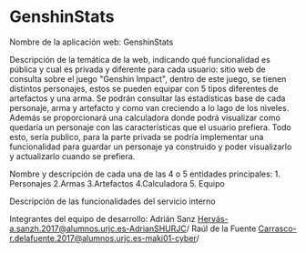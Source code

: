 # GenshinStats
Nombre de la aplicación web: GenshinStats

Descripción de la temática de la web, indicando qué funcionalidad es pública y cual es privada
y diferente para cada usuario: sitio web de consulta sobre el juego "Genshin Impact", dentro de este juego, se tienen distintos personajes, estos se pueden equipar con 5 tipos diferentes de artefactos y una arma. Se podrán consultar las estadísticas base de cada personaje, arma y artefacto y como van creciendo a lo lago de los niveles. Además se proporcionará una calculadora donde podrá visualizar como quedaría un personaje con las características que el usuario prefiera. Todo esto, sería publico, para la parte privada se podría implementar una funcionalidad para guardar un personaje ya construido y poder visualizarlo y actualizarlo cuando se prefiera.

Nombre y descripción de cada una de las 4 o 5 entidades principales:  1. Personajes 2.Armas 3.Artefactos 4.Calculadora 5. Equipo

Descripción de las funcionalidades del servicio interno

Integrantes del equipo de desarrollo: Adrián Sanz Hervás-a.sanzh.2017@alumnos.urjc.es-AdrianSHURJC/ Raúl de la Fuente Carrasco-r.delafuente.2017@alumnos.urjc.es-maki01-cyber/ 
